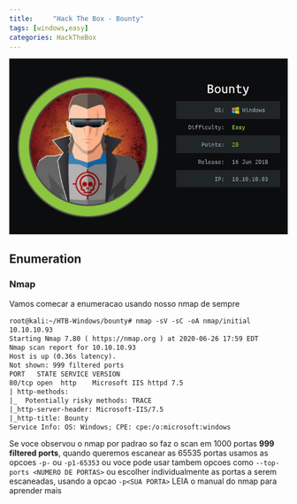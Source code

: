 ```yaml
---
title:     "Hack The Box - Bounty"
tags: [windows,easy]
categories: HackTheBox
---
```


![1.jpg](https://raw.githubusercontent.com/an4kein/an4kein.github.io/master/img/htb-bounty/1.jpg)

## Enumeration

### Nmap
Vamos comecar a enumeracao usando nosso nmap de sempre

```
root@kali:~/HTB-Windows/bounty# nmap -sV -sC -oA nmap/initial   10.10.10.93
Starting Nmap 7.80 ( https://nmap.org ) at 2020-06-26 17:59 EDT
Nmap scan report for 10.10.10.93
Host is up (0.36s latency).
Not shown: 999 filtered ports
PORT   STATE SERVICE VERSION
80/tcp open  http    Microsoft IIS httpd 7.5
| http-methods: 
|_  Potentially risky methods: TRACE
|_http-server-header: Microsoft-IIS/7.5
|_http-title: Bounty
Service Info: OS: Windows; CPE: cpe:/o:microsoft:windows
```

Se voce observou o nmap por padrao so faz o scan em 1000 portas **999 filtered ports**, quando queremos escanear as 65535 portas usamos as opcoes `-p-` ou `-p1-65353` ou voce pode usar tambem opcoes como `--top-ports <NUMERO DE PORTAS>` ou escolher individualmente as portas a serem escaneadas, usando a opcao `-p<SUA PORTA>` LEIA o manual do nmap para aprender mais 
